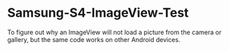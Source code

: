 # Samsung-S4-ImageView-Test
To figure out why an ImageView will not load a picture from the camera or gallery, but the same code works on other Android devices.
